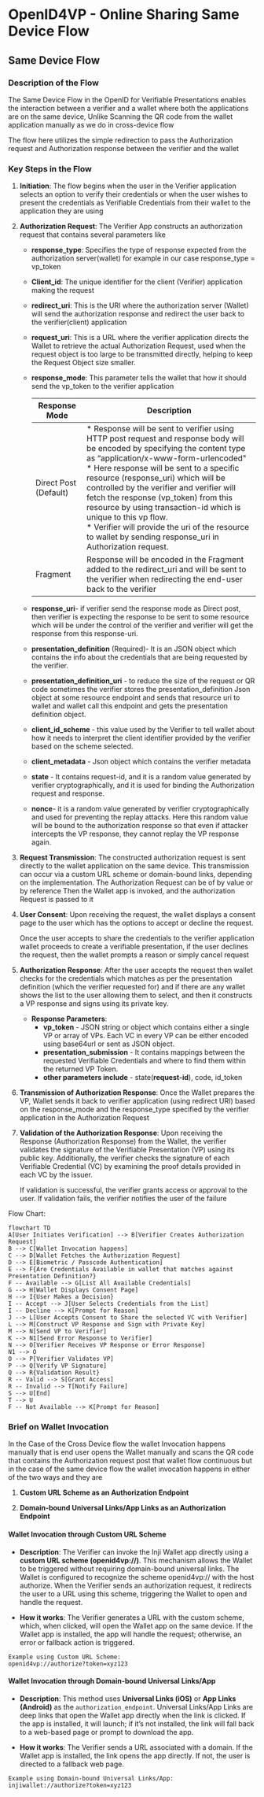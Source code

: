 # OpenID4VP - Online Sharing Same Device Flow

## Same Device Flow
### Description of the Flow
The Same Device Flow in the OpenID for Verifiable Presentations enables the interaction between a verifier and a wallet where both the applications are on the same device, Unlike Scanning the QR code from the wallet application manually as we do in cross-device flow

The flow here utilizes the simple redirection to pass the Authorization request and Authorization response between the verifier and the wallet

### Key Steps in the Flow
1. **Initiation**: The flow begins when the user in the Verifier application selects an option to verify their credentials or when the user wishes to present the credentials as Verifiable Credentials from their wallet to the application they are using

2. **Authorization Request**: The Verifier App constructs an authorization request that contains several parameters like
   * **response_type**: Specifies the type of response expected from the authorization server(wallet) for example in our case response_type = vp_token
   * **Client_id**: The unique identifier for the client (Verifier) application making the request
   * **redirect_uri**: This is the URI where the authorization server (Wallet) will send the authorization response and redirect the user back to the verifier(client) application
   * **request_uri**: This is a URL where the verifier application directs the Wallet to retrieve the actual Authorization Request, used when the request object is too large to be transmitted directly, helping to keep the Request Object size smaller.
   * **response_mode**: This parameter tells the wallet that how it should send the vp_token to the verifier application

     | Response Mode         | Description|
     | --------------------- | ----------------------------------------------------------------------------------------------------------------------------------------------------------------------------------------------------------------------------------------------------------------------------------------------------------------------------------------------------------------------------------------------------------------------------------------------------------------------------------------------------------------------------------- |
     | Direct Post (Default) | * Response will be sent to verifier using HTTP post request and response body will be encoded by specifying the content type as “application/x-www-form-urlencoded" <br/> * Here response will be sent to a specific resource (response_uri) which will be controlled by the verifier and verifier will fetch the response (vp_token) from this resource by using transaction-id which is unique to this vp flow. <br/>* Verifier will provide the uri of the resource to wallet by sending response_uri in Authorization request. |
     | Fragment              | Response will be encoded in the Fragment added to the redirect_uri and will be sent to the verifier when redirecting the end-user back to the verifier
   * **response_uri**- if verifier send the response mode as Direct post, then verifier is expecting the response to be sent to some resource which will be under the control of the verifier and verifier will get the response from this response-uri.
   * **presentation_definition** (Required)- It is an JSON object which contains the info about the credentials that are being requested by the verifier.
   * **presentation_definition_uri** - to reduce the size of the request or QR code sometimes the verifier stores the presentation_definition Json object at some resource endpoint and sends that resource uri to wallet and wallet call this endpoint and gets the presentation definition object.
   * **client_id_scheme** - this value used by the Verifier to tell wallet about how it needs to interpret the client identifier provided by the verifier based on the scheme selected.
   * **client_metadata** - Json object which contains the verifier metadata
   * **state** - It contains request-id, and it is a random value generated by verifier cryptographically, and it is used for binding the Authorization request and response.
   * **nonce**- it is a random value generated by verifier cryptographically and used for preventing the replay attacks. Here this random value will be bound to the authorization response so that even if attacker intercepts the VP response, they cannot replay the VP response again.

3. **Request Transmission**: The constructed authorization request is sent directly to the wallet application on the same device. This transmission can occur via a custom URL scheme or domain-bound links, depending on the implementation.
   The Authorization Request can be of by value or by reference
   Then the Wallet app is invoked, and the authorization Request is passed to it

4. **User Consent**: Upon receiving the request, the wallet displays a consent page to the user which has the options to accept or decline the request. 
   
   Once the user accepts to share the credentials to the verifier application wallet proceeds to create a verifiable presentation, if the user declines the request, then the wallet prompts a reason or simply cancel request

5. **Authorization Response**: After the user accepts the request then wallet checks for the credentials which matches as per the presentation definition (which the verifier requested for) and if there are any wallet shows the list to the user allowing them to select, and then it constructs a VP response and signs using its private key.

   * **Response Parameters**:
     * **vp_token** - JSON string or object which contains either a single VP or array of VPs. Each VC in every VP can be either encoded using base64url or sent as JSON object.
     * **presentation_submission** - It contains mappings between the requested Verifiable Credentials and where to find them within the returned VP Token.
     * **other parameters include** - state(**request-id**), code, id_token

6. **Transmission of Authorization Response**: Once the Wallet prepares the VP, Wallet sends it back to verifier application (using redirect URI) based on the response_mode and the response_type specified by the verifier application in the Authorization Request

7. **Validation of the Authorization Response**: Upon receiving the Response (Authorization Response) from the Wallet, the verifier validates the signature of the Verifiable Presentation (VP) using its public key. Additionally, the verifier checks the signature of each Verifiable Credential (VC) by examining the proof details provided in each VC by the issuer. 
   
   If validation is successful, the verifier grants access or approval to the user. If validation fails, the verifier notifies the user of the failure


Flow Chart:
```mermaid
flowchart TD
A[User Initiates Verification] --> B[Verifier Creates Authorization Request]
B --> C[Wallet Invocation happens]
C --> D[Wallet Fetches the Authorization Request]
D --> E[Biometric / Passcode Authentication]
E --> F{Are Credentials Available in wallet that matches against Presentation Definition?}
F -- Available --> G[List All Available Credentials]
G --> H[Wallet Displays Consent Page]
H --> I{User Makes a Decision}
I -- Accept --> J[User Selects Credentials from the List]
I -- Decline --> K[Prompt for Reason]
J --> L[User Accepts Consent to Share the selected VC with Verifier]
L --> M[Construct VP Response and Sign with Private Key]
M --> N[Send VP to Verifier]
K --> N1[Send Error Response to Verifier]
N --> O[Verifier Receives VP Response or Error Response]
N1 --> O
O --> P[Verifier Validates VP]
P --> Q[Verify VP Signature]
Q --> R{Validation Result}
R -- Valid --> S[Grant Access]
R -- Invalid --> T[Notify Failure]
S --> U[End]
T --> U
F -- Not Available --> K[Prompt for Reason]
```

### Brief on Wallet Invocation
In the Case of the Cross Device flow the wallet Invocation happens manually that is end user opens the Wallet manually and scans the QR code that contains the Authorization request post that wallet flow continuous but in the case of the same device flow the wallet invocation happens in either of the two ways and they are

1. **Custom URL Scheme as an Authorization Endpoint**

2. **Domain-bound Universal Links/App Links as an Authorization Endpoint**



#### Wallet Invocation through Custom URL Scheme
* **Description**: The Verifier can invoke the Inji Wallet app directly using a **custom URL scheme (openid4vp://)**. This mechanism allows the Wallet to be triggered without requiring domain-bound universal links.
The Wallet is configured to recognize the scheme openid4vp:// with the host authorize. When the Verifier sends an authorization request, it redirects the user to a URL using this scheme, triggering the Wallet to open and handle the request.

* **How it works**: The Verifier generates a URL with the custom scheme, which, when clicked, will open the Wallet app on the same device. If the Wallet app is installed, the app will handle the request; otherwise, an error or fallback action is triggered.

```
Example using Custom URL Scheme:
openid4vp://authorize?token=xyz123
```

#### Wallet Invocation through Domain-bound Universal Links/App

* **Description**: This method uses **Universal Links (iOS)** or **App Links (Android)** as the `authorization_endpoint`. Universal Links/App Links are deep links that open the Wallet app directly when the link is clicked. If the app is installed, it will launch; if it’s not installed, the link will fall back to a web-based page or prompt to download the app.

* **How it works**: The Verifier sends a URL associated with a domain. If the Wallet app is installed, the link opens the app directly. If not, the user is directed to a fallback web page.

```
Example using Domain-bound Universal Links/App:
injiwallet://authorize?token=xyz123
```
